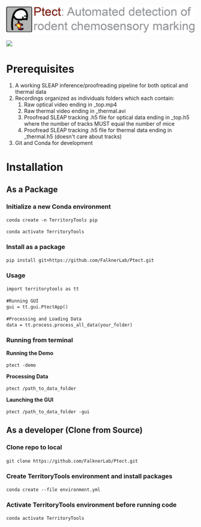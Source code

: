 ![](resources/ptect_banner.png)

![](resources/gui_demo.gif)

# Prerequisites
1. A working SLEAP inference/proofreading pipeline for both optical and thermal data
2. Recordings organized as individuals folders which each contain:
    1. Raw optical video ending in _top.mp4
   2. Raw thermal video ending in _thermal.avi
   3. Proofread SLEAP tracking .h5 file for optical data ending in _top.h5 where the number of tracks MUST equal the number of mice
   4. Proofread SLEAP tracking .h5 file for thermal data ending in _thermal.h5 (doesn't care about tracks)
5. Git and Conda for development

# Installation
## As a Package
### Initialize a new Conda environment
`conda create -n TerritoryTools pip`

`conda activate TerritoryTools`
### Install as a package
`pip install git+https://github.com/FalknerLab/Ptect.git`
### Usage
```
import territorytools as tt

#Running GUI
gui = tt.gui.PtectApp()

#Processing and Loading Data
data = tt.process.process_all_data(your_folder)
```
### Running from terminal
**Running the Demo**

`ptect -demo`

**Processing Data**

`ptect /path_to_data_folder`

**Launching the GUI**

`ptect /path_to_data_folder -gui`

## As a developer (Clone from Source)
### Clone repo to local
`git clone https://github.com/FalknerLab/Ptect.git`
### Create TerritoryTools environment and install packages
`conda create --file environment.yml`
### Activate TerritoryTools environment before running code
`conda activate TerritoryTools`




